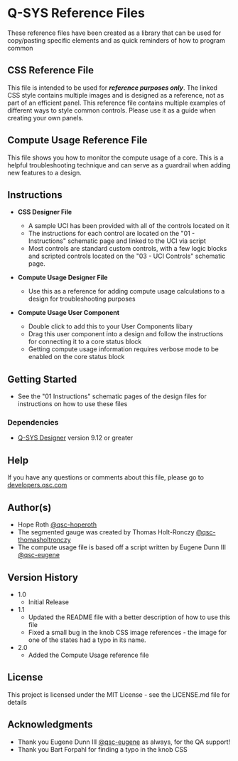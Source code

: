 # Q-SYS Reference Files

These reference files have been created as a library that can be used for copy/pasting specific elements and as quick reminders of how to program common

## CSS Reference File

This file is intended to be used for **_reference purposes only_**. The linked CSS style contains multiple images and is designed as a reference, not as part of an efficient panel. This reference file contains multiple examples of different ways to style common controls. Please use it as a guide when creating your own panels.

## Compute Usage Reference File

This file shows you how to monitor the compute usage of a core. This is a helpful troubleshooting technique and can serve as a guardrail when adding new features to a design.

## Instructions

- **CSS Designer File**

  - A sample UCI has been provided with all of the controls located on it
  - The instructions for each control are located on the "01 - Instructions" schematic page and linked to the UCI via script
  - Most controls are standard custom controls, with a few logic blocks and scripted controls located on the "03 - UCI Controls" schematic page.

- **Compute Usage Designer File**

  - Use this as a reference for adding compute usage calculations to a design for troubleshooting purposes

- **Compute Usage User Component**

  - Double click to add this to your User Components libary
  - Drag this user component into a design and follow the instructions for connecting it to a core status block
  - Getting compute usage information requires verbose mode to be enabled on the core status block

## Getting Started

- See the "01 Instructions" schematic pages of the design files for instructions on how to use these files

### Dependencies

- [Q-SYS Designer](https://www.qsys.com/resources/software-and-firmware/q-sys-designer-software/) version 9.12 or greater

## Help

If you have any questions or comments about this file, please go to [developers.qsc.com](https://developers.qsc.com)

## Author(s)

- Hope Roth [@qsc-hoperoth](https://github.com/qsc-hoperoth)
- The segmented gauge was created by Thomas Holt-Ronczy [@qsc-thomasholtronczy](https://github.com/qsc-thomasholtronczy)
- The compute usage file is based off a script written by Eugene Dunn III [@qsc-eugene](https://github.com/qsc-eugene)

## Version History

- 1.0
  - Initial Release
- 1.1
  - Updated the README file with a better description of how to use this file
  - Fixed a small bug in the knob CSS image references - the image for one of the states had a typo in its name.
- 2.0
  - Added the Compute Usage reference file

## License

This project is licensed under the MIT License - see the LICENSE.md file for details

## Acknowledgments

- Thank you Eugene Dunn III [@qsc-eugene](https://github.com/qsc-eugene) as always, for the QA support!
- Thank you Bart Forpahl for finding a typo in the knob CSS
